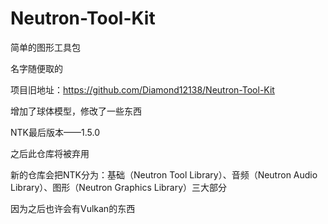 # Neutron-Tool-Kit

简单的图形工具包

名字随便取的

项目旧地址：https://github.com/Diamond12138/Neutron-Tool-Kit

增加了球体模型，修改了一些东西

NTK最后版本——1.5.0

之后此仓库将被弃用

新的仓库会把NTK分为：基础（Neutron Tool Library）、音频（Neutron Audio Library）、图形（Neutron Graphics Library）三大部分

因为之后也许会有Vulkan的东西
